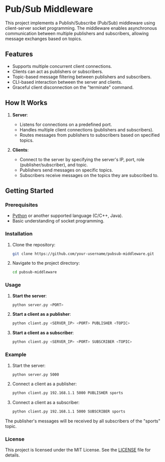 
# Pub/Sub Middleware

This project implements a Publish/Subscribe (Pub/Sub) middleware using client-server socket programming. The middleware enables asynchronous communication between multiple publishers and subscribers, allowing message exchanges based on topics.

## Features

- Supports multiple concurrent client connections.
- Clients can act as publishers or subscribers.
- Topic-based message filtering between publishers and subscribers.
- CLI-based interaction between the server and clients.
- Graceful client disconnection on the "terminate" command.

## How It Works

1. **Server**:
   - Listens for connections on a predefined port.
   - Handles multiple client connections (publishers and subscribers).
   - Routes messages from publishers to subscribers based on specified topics.

2. **Clients**:
   - Connect to the server by specifying the server's IP, port, role (publisher/subscriber), and topic.
   - Publishers send messages on specific topics.
   - Subscribers receive messages on the topics they are subscribed to.

## Getting Started

### Prerequisites

- [Python](https://www.python.org/downloads/) or another supported language (C/C++, Java).
- Basic understanding of socket programming.

### Installation

1. Clone the repository:

   ```bash
   git clone https://github.com/your-username/pubsub-middleware.git
   ```

2. Navigate to the project directory:

   ```bash
   cd pubsub-middleware
   ```

### Usage

1. **Start the server**:

   ```bash
   python server.py <PORT>
   ```

2. **Start a client as a publisher**:

   ```bash
   python client.py <SERVER_IP> <PORT> PUBLISHER <TOPIC>
   ```

3. **Start a client as a subscriber**:

   ```bash
   python client.py <SERVER_IP> <PORT> SUBSCRIBER <TOPIC>
   ```

### Example

1. Start the server:

   ```bash
   python server.py 5000
   ```

2. Connect a client as a publisher:

   ```bash
   python client.py 192.168.1.1 5000 PUBLISHER sports
   ```

3. Connect a client as a subscriber:

   ```bash
   python client.py 192.168.1.1 5000 SUBSCRIBER sports
   ```

The publisher's messages will be received by all subscribers of the "sports" topic.

### License

This project is licensed under the MIT License. See the [LICENSE](LICENSE) file for details.

